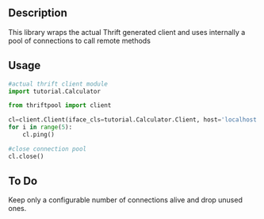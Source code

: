 ## Description
This library wraps the actual Thrift generated client and uses internally a pool of
connections to call remote methods

## Usage

```python
#actual thrift client module
import tutorial.Calculator

from thriftpool import client

cl=client.Client(iface_cls=tutorial.Calculator.Client, host='localhost', port=9090, pool_size=3, retries=3)
for i in range(5):
	cl.ping()

#close connection pool
cl.close()

```

## To Do
Keep only a configurable number of connections alive and drop unused ones.



